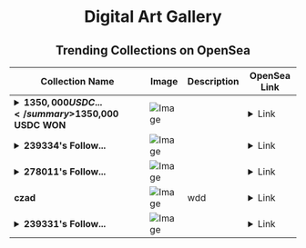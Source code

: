 <div align="center">

# Digital Art Gallery

## Trending Collections on OpenSea

| Collection Name                       | Image                                                                                     | Description                       | OpenSea Link                                                                                          |
|---------------------------------------|-------------------------------------------------------------------------------------------|-----------------------------------|--------------------------------------------------------------------------------------------------------|
| **<details><summary>$1350,000 USDC ...</summary>$1350,000 USDC WON</details>** | ![Image](https://i.seadn.io/s/raw/files/d99235d4f02c0e4180ca0539ee36db3d.jpg?w=500&auto=format?w=200&auto=format) |  | <details><summary>Link</summary>[$1350,000 USDC WON](https://opensea.io/collection/1350000-usdc-won-116)</details> |
| **<details><summary>239334's Follow...</summary>239334's Follower</details>** | ![Image](https://i.seadn.io/s/raw/files/19f9f090920392cc3650cbdf4361755b.png?w=500&auto=format?w=200&auto=format) |  | <details><summary>Link</summary>[239334's Follower](https://opensea.io/collection/239334-s-follower)</details> |
| **<details><summary>278011's Follow...</summary>278011's Follower</details>** | ![Image](https://i.seadn.io/s/raw/files/19f9f090920392cc3650cbdf4361755b.png?w=500&auto=format?w=200&auto=format) |  | <details><summary>Link</summary>[278011's Follower](https://opensea.io/collection/278011-s-follower)</details> |
| **czad** | ![Image](https://i.seadn.io/s/raw/files/0f3f60fc4f2211db3ed8b5cbee41f180.png?w=500&auto=format?w=200&auto=format) | wdd | <details><summary>Link</summary>[czad](https://opensea.io/collection/czad)</details> |
| **<details><summary>239331's Follow...</summary>239331's Follower</details>** | ![Image](https://i.seadn.io/s/raw/files/19f9f090920392cc3650cbdf4361755b.png?w=500&auto=format?w=200&auto=format) |  | <details><summary>Link</summary>[239331's Follower](https://opensea.io/collection/239331-s-follower)</details> |

</div>